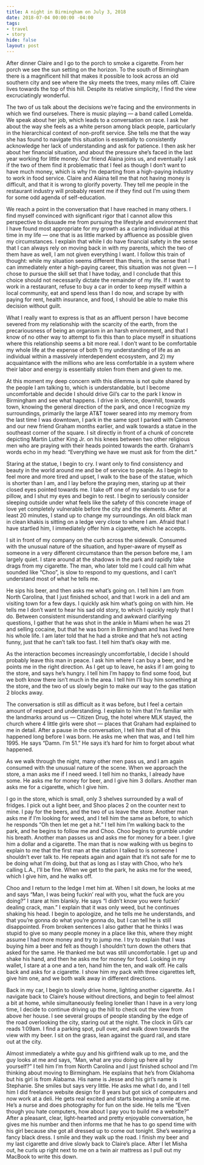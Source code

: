 ```yaml
---
title: A night in Birmingham on July 3, 2018
date: 2018-07-04 00:00:00 -04:00
tags:
- travel
- story
hide: false
layout: post
---
```


After dinner Claire and I go to the porch to smoke a cigarette. From her porch we see the sun setting on the horizon. To the south of Birmingham there is a magnificent hill that makes it possible to look across an old southern city and see where the sky meets the trees, many miles off. Claire lives towards the top of this hill. Despite its relative simplicity, I find the view excruciatingly wonderful.

The two of us talk about the decisions we’re facing and the environments in which we find ourselves. There is music playing — a band called Lomelda. We speak about her job, which leads to a conversation on race. I ask her about the way she feels as a white person among black people, particularly in the hierarchical context of non-profit service. She tells me that the way she has found to navigate this situation is essentially to consistently acknowledge her lack of understanding and ask for patience. I then ask her about her financial situation, and about the pressure she’s faced in the last year working for little money. Our friend Alaina joins us, and eventually I ask if the two of them find it problematic that I feel as though I don’t want to have much money, which is why I’m departing from a high-paying industry to work in food service. Claire and Alaina tell me that not having money is difficult, and that it is wrong to glorify poverty. They tell me people in the restaurant industry will probably resent me if they find out I’m using them for some odd agenda of self-education.

We reach a point in the conversation that I have reached in many others. I find myself convinced with significant rigor that I cannot allow this perspective to dissuade me from pursuing the lifestyle and environment that I have found most appropriate for my growth as a caring individual at this time in my life — one that is as little marked by affluence as possible given my circumstances. I explain that while I do have financial safety in the sense that I can always rely on moving back in with my parents, which the two of them have as well, I am not given everything I want. I follow this train of thought: while my situation seems different than theirs, in the sense that I can immediately enter a high-paying career, this situation was not given — I chose to pursue the skill set that I have today, and I conclude that this choice should not necessarily dictate the remainder of my life. If I want to work in a restaurant, refuse to buy a car in order to keep myself within a local community, eat and spend less than I do now, and scrape by with paying for rent, health insurance, and food, I should be able to make this decision without guilt.

What I really want to express is that as an affluent person I have become severed from my relationship with the scarcity of the earth, from the precariousness of being an organism in an harsh environment, and that I know of no other way to attempt to fix this than to place myself in situations where this relationship seems a bit more real. I don’t want to be comfortable my whole life at the expense of both 1) my understanding of life as an individual within a massively interdependent ecosystem, and 2) my acquaintance with the millions who are less comfortable in a system where their labor and energy is essentially stolen from them and given to me. 

At this moment my deep concern with this dilemma is not quite shared by the people I am talking to, which is understandable, but I become uncomfortable and decide I should drive Gil’s car to the park I know in Birmingham and see what happens. I drive in silence, downhill, towards town, knowing the general direction of the park, and once I recognize my surroundings, primarily the large AT&T tower seared into my memory from the last time I was downtown, I park in the same spot I parked with Cameron and our new friend Graham months earlier, and walk towards a statue in the southeast corner of the square. I sit directly in front of a chunk of concrete depicting Martin Luther King Jr. on his knees between two other religious men who are praying with their heads pointed towards the earth. Graham’s words echo in my head: “Everything we have we must ask for from the dirt.”

Staring at the statue, I begin to cry. I want only to find consistency and beauty in the world around me and be of service to people. As I begin to feel more and more tired and upset, I walk to the base of the statue, which is shorter than I am, and I lay before the praying men, staring up at their closed eyes pointed towards me. I take off one of my sandals to use for a pillow, and I shut my eyes and begin to rest. I begin to seriously consider sleeping outside under what feels like the safety of this concrete image of love yet completely vulnerable before the city and the elements. After at least 20 minutes, I stand up to change my surroundings. An old black man in clean khakis is sitting on a ledge very close to where I am. Afraid that I have startled him, I immediately offer him a cigarette, which he accepts.

I sit in front of my company on the curb across the sidewalk. Consumed with the unusual nature of the situation, and hyper-aware of myself as someone in a very different circumstance than the person before me, I am largely quiet. I stare around at the shadows in the park and rapidly take drags from my cigarette. The man, who later told me I could call him what sounded like “Choo”, is slow to respond to my questions, and I can’t understand most of what he tells me. 

He sips his beer, and then asks me what’s going on. I tell him I am from North Carolina, that I just finished school, and that I work in a deli and am visiting town for a few days. I quickly ask him what’s going on with him. He tells me I don’t want to hear his sad old story, to which I quickly reply that I do. Between consistent misunderstanding and awkward clarifying questions, I gather that he was shot in the ankle in Miami when he was 21 and selling cocaine, but that he was born in Birmingham and has lived here his whole life. I am later told that he had a stroke and that he’s not acting funny, just that he can’t talk too fast. I tell him that’s okay with me.

As the interaction becomes increasingly uncomfortable, I decide I should probably leave this man in peace. I ask him where I can buy a beer, and he points me in the right direction. As I get up to leave, he asks if I am going to the store, and says he’s hungry. I tell him I’m happy to find some food, but we both know there isn’t much in the area. I tell him I’ll buy him something at the store, and the two of us slowly begin to make our way to the gas station 2 blocks away.

The conversation is still as difficult as it was before, but I feel a certain amount of respect and understanding. I explain to him that I’m familiar with the landmarks around us — Citizen Drug, the hotel where MLK stayed, the church where 4 little girls were shot — places that Graham had explained to me in detail. After a pause in the conversation, I tell him that all of this happened long before I was born. He asks me when that was, and I tell him 1995. He says “Damn. I’m 51.” He says it’s hard for him to forget about what happened.

As we walk through the night, many other men pass us, and I am again consumed with the unusual nature of the scene. When we approach the store, a man asks me if I need weed. I tell him no thanks, I already have some. He asks me for money for beer, and I give him 3 dollars. Another man asks me for a cigarette, which I give him.

I go in the store, which is small, only 3 shelves surrounded by a wall of fridges. I pick out a light beer, and Shoo places 2 on the counter next to mine. I pay for the beers, and the two of us leave the store. Another man asks me if I’m looking for weed, and I tell him the same as before, to which he responds “Oh then let me get a hit.” I tell him I’m walking back to the park, and he begins to follow me and Choo. Choo begins to grumble under his breath. Another man passes us and asks me for money for a beer. I give him a dollar and a cigarette. The man that is now walking with us begins to explain to me that the first man at the station I talked to is someone I shouldn’t ever talk to. He repeats again and again that it’s not safe for me to be doing what I’m doing, but that as long as I stay with Choo, who he’s calling L.A., I’ll be fine. When we get to the park, he asks me for the weed, which I give him, and he walks off. 

Choo and I return to the ledge I met him at. When I sit down, he looks at me and says “Man, I was being fuckin’ real with you, what the fuck are you doing?” I stare at him blankly. He says “I didn’t know you were fuckin’ dealing crack, man.” I explain that it was only weed, but he continues shaking his head. I begin to apologize, and he tells me he understands, and that you’re gonna do what you’re gonna do, but I can tell he is still disappointed. From broken sentences I also gather that he thinks I was stupid to give so many people money in a place like this, where they might assume I had more money and try to jump me. I try to explain that I was buying him a beer and felt as though I shouldn’t turn down the others that asked for the same. He thanked me but was still uncomfortable. I get up and shake his hand, and then he asks me for money for food. Looking in my wallet, I stare at a one and a ten, hand him the ten, and walk off. He calls back and asks for a cigarette. I show him my pack with three cigarettes left, give him one, and we both walk away in different directions.

Back in my car, I begin to slowly drive home, lighting another cigarette. As I navigate back to Claire’s house without directions, and begin to feel almost a bit at home, while simultaneously feeling lonelier than I have in a very long time, I decide to continue driving up the hill to check out the view from above her house. I see several groups of people standing by the edge of the road overlooking the city, staring out at the night. The clock in Gil’s car reads 1:09am. I find a parking spot, pull over, and walk down towards the view with my beer. I sit on the grass, lean against the guard rail, and stare out at the city.

Almost immediately a white guy and his girlfriend walk up to me, and the guy looks at me and says, “Man, what are you doing up here all by yourself?” I tell him I’m from North Carolina and I just finished school and I’m thinking about moving to Birmingham. He explains that he’s from Oklahoma but his girl is from Alabama. His name is Jesse and his girl’s name is Stephanie. She smiles but says very little. He asks me what I do, and I tell him I did freelance website design for 8 years but got sick of computers and now work at a deli. He gets real excited and starts beaming a smile at me. He’s a nurse and does photography for fun on the side. He tells me “Even though you hate computers, how about I pay you to build me a website?” After a pleasant, clear, light-hearted and pretty enjoyable conversation, he gives me his number and then informs me that he has to go spend time with his girl because she got all dressed up to come out tonight. She’s wearing a fancy black dress. I smile and they walk up the road. I finish my beer and my last cigarette and drive slowly back to Claire’s place. After I let Misha out, he curls up right next to me on a twin air mattress as I pull out my MacBook to write this down.